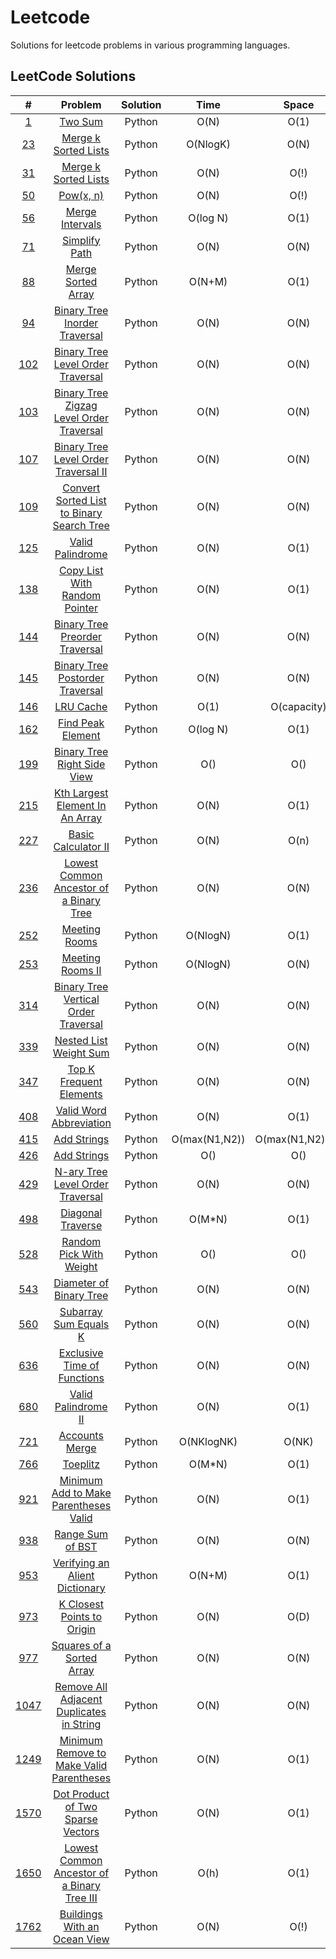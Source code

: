 # Leetcode

Solutions for leetcode problems in various programming languages.

## LeetCode Solutions 

|                                               #                                               |                                                    Problem                                                    | Solution |     Time      |      Space      | Difficulty |
| :-------------------------------------------------------------------------------------------: | :-----------------------------------------------------------------------------------------------------------: | :------: | :-----------: | :-------------: | :--------: |
|                          [1](https://leetcode.com/problems/two-sum/)                          |                                        [Two Sum](/Python/1_Two_Sum.py)                                        |  Python  |     O(N)      |      O(1)       |    Easy    |
|                   [23](https://leetcode.com/problems/merge-k-sorted-lists/)                   |                          [Merge k Sorted Lists](/Python/23_Merge_k_Sorted_Lists.py)                           |  Python  |   O(NlogK)    |      O(N)       |    Hard    |
|                     [31](https://leetcode.com/problems/next-permutation/)                     |                           [Merge k Sorted Lists](/Python/31_Next_Permutation.py.py)                           |  Python  |     O(N)      |      O(!)       |   Medium   |
|                          [50](https://leetcode.com/problems/powx-n/)                          |                                [Pow(x, n)](/Python/31_Next_Permutation.py.py)                                 |  Python  |     O(N)      |      O(!)       |   Medium   |
|                     [56](https://leetcode.com/problems/merge-intervals/)                      |                                   [Merge Intervals](/Python/50_Pow(x,n).py)                                   |  Python  |   O(log N)    |      O(1)       |   Medium   |
|                      [71](https://leetcode.com/problems/simplify-path/)                       |                                 [Simplify Path](/Python/71_Simplify_Path.py)                                  |  Python  |     O(N)      |      O(N)       |   Medium   |
|                    [88](https://leetcode.com/problems/merge-sorted-array/)                    |                             [Merge Sorted Array](Python/88_Merge_Sorted_Array.py)                             |  Python  |    O(N+M)     |      O(1)       |    Easy    |
|              [94](https://leetcode.com/problems/binary-tree-inorder-traversal/)               |                  [Binary Tree Inorder Traversal](Python/94_Binary_Tree_Inorder_Traversal.py)                  |  Python  |     O(N)      |      O(N)       |    Easy    |
|            [102](https://leetcode.com/problems/binary-tree-level-order-traversal/)            |             [Binary Tree Level Order Traversal](/Python/102_Binary_Tree_Level_Order_Traversal.py)             |  Python  |     O(N)      |      O(N)       |    Easy    |
|        [103](https://leetcode.com/problems/binary-tree-zigzag-level-order-traversal/)         |      [Binary Tree Zigzag Level Order Traversal](/Python/103_Binary_Tree_Zigzag_Level_Order_Traversal.py)      |  Python  |     O(N)      |      O(N)       |   Medium   |
|          [107](https://leetcode.com/problems/binary-tree-level-order-traversal-ii/)           |          [Binary Tree Level Order Traversal II](/Python/107_Binary_Tree_Level_Order_Traversal_II.py)          |  Python  |     O(N)      |      O(N)       |   Medium   |
|        [109](https://leetcode.com/problems/convert-sorted-list-to-binary-search-tree/)        |     [Convert Sorted List to Binary Search Tree](/Python/109_Convert_Sorted_List_To_Binary_Search_Tree.py)     |  Python  |     O(N)      |      O(N)       |   Medium   |
|                    [125](https://leetcode.com/problems/valid-palindrome/)                     |                              [Valid Palindrome](/Python/125_Valid_Palindrome.py)                              |  Python  |     O(N)      |      O(1)       |    Easy    |
|              [138](https://leetcode.com/problems/copy-list-with-random-pointer/)              |                 [Copy List With Random Pointer](/Python/138_Copy_List_With_Random_Pointer.py)                 |  Python  |     O(N)      |      O(1)       |    Easy    |
|             [144](https://leetcode.com/problems/binary-tree-preorder-traversal/)              |                [Binary Tree Preorder Traversal](/Python/144_Binary_Tree_Preorder_Traversal.py)                |  Python  |     O(N)      |      O(N)       |    Easy    |
|             [145](https://leetcode.com/problems/binary-tree-postorder-traversal/)             |               [Binary Tree Postorder Traversal](/Python/145_Binary_Tree_Postorder_Traversal.py)               |  Python  |     O(N)      |      O(N)       |    Easy    |
|                        [146](https://leetcode.com/problems/lru-cache/)                        |                                     [LRU Cache](/Python/146_LRU_Cache.py)                                     |  Python  |     O(1)      |   O(capacity)   |   Medium   |
|                    [162](https://leetcode.com/problems/find-peak-element/)                    |                             [Find Peak Element](/Python/162_Find_Peak_Element.py)                             |  Python  |   O(log N)    |      O(1)       |   Medium   |
|               [199](https://leetcode.com/problems/binary-tree-right-side-view/)               |                   [Binary Tree Right Side View](/Python/199_Binary_Tree_Right_Side_View.py)                   |  Python  |      O()      |       O()       |   Medium   |
|             [215](https://leetcode.com/problems/kth-largest-element-in-an-array/)             |               [Kth Largest Element In An Array](/Python/215_Kth_Largest_Element_In_An_Array.py)               |  Python  |     O(N)      |      O(1)       |   Medium   |
|                   [227](https://leetcode.com/problems/basic-calculator-ii/)                   |                           [Basic Calculator II](/Python/227_Basic_Calculator_II.py)                           |  Python  |     O(N)      |      O(n)       |   Medium   |
|         [236](https://leetcode.com/problems/lowest-common-ancestor-of-a-binary-tree/)         |       [Lowest Common Ancestor of a Binary Tree](/Python/236_Lowest_Common_Ancestor_Of_A_Binary_Tree.py)       |  Python  |     O(N)      |      O(N)       |   Medium   |
|                      [252](https://leetcode.com/problems/meeting-rooms/)                      |                                 [Meeting Rooms](/Python/252_Meeting_Rooms.py)                                 |  Python  |   O(NlogN)    |      O(1)       |    Easy    |
|                    [253](https://leetcode.com/problems/meeting-rooms-ii/)                     |                              [Meeting Rooms II](/Python/253_Meeting_Rooms_II.py)                              |  Python  |   O(NlogN)    |      O(N)       |   Medium   |
|          [314](https://leetcode.com/problems/binary-tree-vertical-order-traversal/)           |          [Binary Tree Vertical Order Traversal](/Python/314_Binary_Tree_Vertical_Order_Traversal.py)          |  Python  |     O(N)      |      O(N)       |   Medium   |
|                 [339](https://leetcode.com/problems/nested-list-weight-sum/)                  |                        [Nested List Weight Sum](/Python/339_Nested_List_Weight_Sum.py)                        |  Python  |     O(N)      |      O(N)       |   Medium   |
|                 [347](https://leetcode.com/problems/top-k-frequent-elements/)                 |                       [Top K Frequent Elements](/Python/347_Top_K_Frequent_Elements.py)                       |  Python  |     O(N)      |      O(N)       |   Medium   |
|                 [408](https://leetcode.com/problems/valid-word-abbreviation/)                 |                       [Valid Word Abbreviation](/Python/408_Valid_Work_Abbreviation.py)                       |  Python  |     O(N)      |      O(1)       |    Easy    |
|                       [415](https://leetcode.com/problems/add-strings/)                       |                                   [Add Strings](/Python/415_Add_Strings.py)                                   |  Python  | O(max(N1,N2)) | O(max(N1,N2)+1) |    Easy    |
| [426](https://leetcode.com/problems/convert-binary-search-tree-to-sorted-doubly-linked-list/) |           [Add Strings](/Python/426_Convert_Binary_Search_Tree_to_Sorted_Doubly_Linked_List.py.py)            |  Python  |      O()      |       O()       |   Medium   |
|            [429](https://leetcode.com/problems/n-ary-tree-level-order-traversal/)             |              [N-ary Tree Level Order Traversal](/Python/429_N-ary_Tree_LeveL_Order_Traversal.py)              |  Python  |     O(N)      |      O(N)       |   Medium   |
|                    [498](https://leetcode.com/problems/diagonal-traverse/)                    |                             [Diagonal Traverse](/Python/498_Diagonal_Traverse.py)                             |  Python  |    O(M*N)     |      O(1)       |   Medium   |
|                 [528](https://leetcode.com/problems/random-pick-with-weight/)                 |                       [Random Pick With Weight](/Python/528_Random_Pick_With_Weight.py)                       |  Python  |      O()      |       O()       |   Medium   |
|                 [543](https://leetcode.com/problems/diameter-of-binary-tree/)                 |                       [Diameter of Binary Tree](/Python/543_Diameter_Of_Binary_Tree.py)                       |  Python  |     O(N)      |      O(N)       |    Easy    |
|                  [560](https://leetcode.com/problems/subarray-sum-equals-k/)                  |                         [Subarray Sum Equals K](/Python/560_Subarray_Sum_Equals_K.py)                         |  Python  |     O(N)      |      O(N)       |   Medium   |
|               [636](https://leetcode.com/problems/exclusive-time-of-functions/)               |                   [Exclusive Time of Functions](/Python/636_Exclusive_Time_of_Functions.py)                   |  Python  |     O(N)      |      O(N)       |   Medium   |
|                   [680](https://leetcode.com/problems/valid-palindrome-ii/)                   |                           [Valid Palindrome II](/Python/680_Valid_Palindrome_II.py)                           |  Python  |     O(N)      |      O(1)       |    Easy    |
|                     [721](https://leetcode.com/problems/accounts-merge/)                      |                                [Accounts Merge](/Python/721_Accounts_Merge.py)                                |  Python  |  O(NKlogNK)   |      O(NK)      |   Medium   |
|                     [766](https://leetcode.com/problems/toeplitz-matrix/)                     |                                  [Toeplitz](/Python/766_Toeplitz_Matrix.py)                                   |  Python  |    O(M*N)     |      O(1)       |    Easy    |
|          [921](https://leetcode.com/problems/minimum-add-to-make-parentheses-valid/)          |         [Minimum Add to Make Parentheses Valid](/Python/921_Minimum_Add_To_Make_Parentheses_Valid.py)         |  Python  |     O(N)      |      O(1)       |   Medium   |
|                    [938](https://leetcode.com/problems/range-sum-of-bst/)                     |                              [Range Sum of BST](/Python/938_Range_Sum_of_BST.py)                              |  Python  |     O(N)      |      O(N)       |    Easy    |
|              [953](https://leetcode.com/problems/verifying-an-alien-dictionary/)              |                [Verifying an Alient Dictionary](/Python/953_Verifying_An_Alient_Dictionary.py)                |  Python  |    O(N+M)     |      O(1)       |    Easy    |
|               [973](https://leetcode.com/problems/k-closest-points-to-origin/)                |                    [K Closest Points to Origin](/Python/973_K_Closest_Points_To_Origin.py)                    |  Python  |     O(N)      |      O(D)       |   Medium   |
|                [977](https://leetcode.com/problems/squares-of-a-sorted-array/)                |                     [Squares of a Sorted Array](/Python/977_Squares_Of_A_Sorted_Array.py)                     |  Python  |     O(N)      |      O(N)       |    Easy    |
|        [1047](https://leetcode.com/problems/remove-all-adjacent-duplicates-in-string/)        |     [Remove All Adjacent Duplicates in String](/Python/1047_Remove_All_Adjacent_Duplicates_In_String.py)      |  Python  |     O(N)      |      O(N)       |    Easy    |
|        [1249](https://leetcode.com/problems/minimum-remove-to-make-valid-parentheses/)        |     [Minimum Remove to Make Valid Parentheses](/Python/1249_Minimum_Remove_to_Make_Valid_Parentheses.py)      |  Python  |     O(N)      |      O(1)       |   Medium   |
|           [1570](https://leetcode.com/problems/dot-product-of-two-sparse-vectors/)            |            [Dot Product of Two Sparse Vectors](/Python/1570_Dot_Product_of_Two_Sparse_Vectors.py)             |  Python  |     O(N)      |      O(1)       |   Medium   |
|      [1650](https://leetcode.com/problems/lowest-common-ancestor-of-a-binary-tree-iii/)       | [Lowest Common Ancestor of a Binary Tree III](/Python/1650_Lowest_Common_Ancestor_Of_A_Binary_Tree_III.py.py) |  Python  |     O(h)      |      O(1)       |   Medium   |
|              [1762](https://leetcode.com/problems/buildings-with-an-ocean-view/)              |                [Buildings With an Ocean View](/Python/1762_Buildings_With_An_Ocean_View.py.py)                |  Python  |     O(N)      |      O(!)       |   Medium   |
